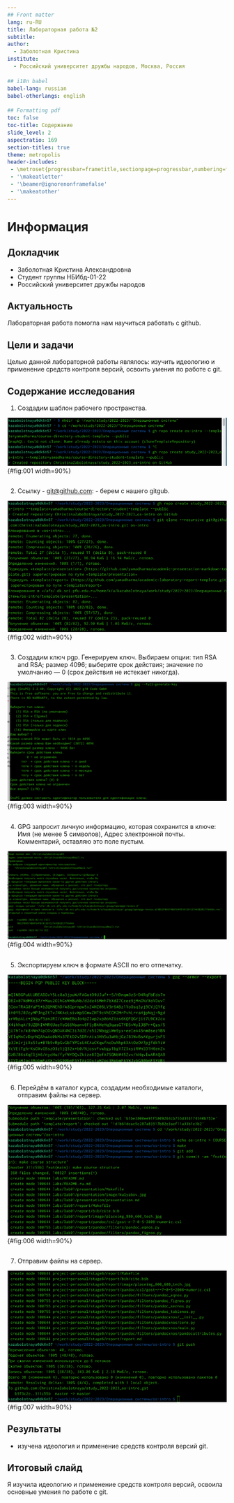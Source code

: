 ```yaml
---
## Front matter
lang: ru-RU
title: Лабораторная работа №2
subtitle: 
author:
  - Заболотная Кристина
institute:
  - Российский университет дружбы народов, Москва, Россия

## i18n babel
babel-lang: russian
babel-otherlangs: english

## Formatting pdf
toc: false
toc-title: Содержание
slide_level: 2
aspectratio: 169
section-titles: true
theme: metropolis
header-includes:
 - \metroset{progressbar=frametitle,sectionpage=progressbar,numbering=fraction}
 - '\makeatletter'
 - '\beamer@ignorenonframefalse'
 - '\makeatother'
---
```


# Информация

## Докладчик

  * Заболотная Кристина Александровна
  * Студент группы НБИбд-01-22
  * Российский университет дружбы народов


## Актуальность

Лабораторная работа помогла нам научиться работать с github.


## Цели и задачи

Целью данной лабораторной работы являлось: изучить идеологию и применение средств контроля версий, освоить умения по работе с git.


## Содержание исследования

1. Создадим шаблон рабочего пространства. 

![Создаём шаблон](image/l21.png){#fig:001 width=90%}

##

2. Ссылку - git@github.com:<owner> - берем с нашего gitgub.

![Создаём шаблон](image/l22.png){#fig:002 width=90%}

##

3. Создадим ключ pgp. Генерируем ключ. Выбираем опции: тип RSA and RSA; размер 4096; выберите срок действия; значение по умолчанию — 0 (срок действия не истекает никогда).

![Создаём ключ](image/l2k1.png){#fig:003 width=90%}

##

4. GPG запросит личную информацию, которая сохранится в ключе: Имя (не менее 5 символов), Адрес электронной почты. Комментарий, оставляю это поле пустым.

![Создаём ключ](image/l2k2.png){#fig:004 width=90%}

##

5. Экспортируем ключ в формате ASCII по его отпечатку.

![Экспортируем ключ](image/l2k3.png){#fig:005 width=90%}

##

6. Перейдём в каталог курса, создадим необходимые каталоги, отправим файлы на сервер.

![Каталог](image/l23.png){#fig:006 width=90%}

##

7. Отправим файлы на сервер.

![push](image/l24.png){#fig:007 width=90%}



## Результаты

- изучена идеология и применение средств контроля версий git.

## Итоговый слайд

Я изучила идеологию и применение средств контроля версий, освоила основные умения по работе с git.


